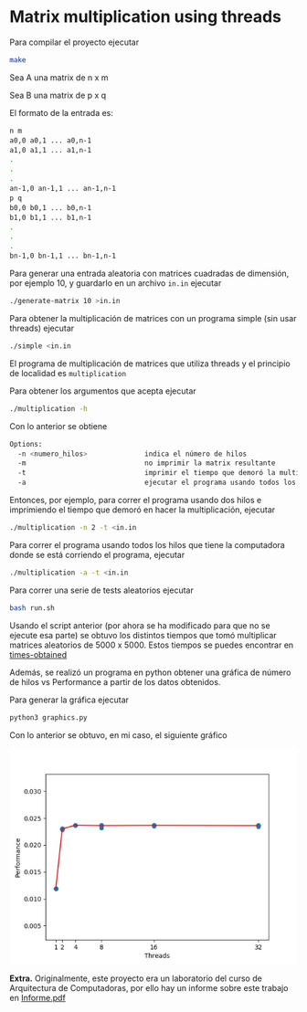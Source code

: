 # Matrix multiplication using threads

Para compilar el proyecto ejecutar
```bash
make
```

Sea A una matrix de n x m

Sea B una matrix de p x q

El formato de la entrada es:
```bash
n m
a0,0 a0,1 ... a0,n-1
a1,0 a1,1 ... a1,n-1
.
.
.
an-1,0 an-1,1 ... an-1,n-1
p q
b0,0 b0,1 ... b0,n-1
b1,0 b1,1 ... b1,n-1
.
.
.
bn-1,0 bn-1,1 ... bn-1,n-1
```

Para generar una entrada aleatoria con matrices cuadradas de dimensión, por ejemplo 10, y guardarlo en un archivo `in.in` ejecutar
```bash
./generate-matrix 10 >in.in
```

Para obtener la multiplicación de matrices con un programa simple (sin usar threads) ejecutar
```bash
./simple <in.in
```

El programa de multiplicación de matrices que utiliza threads y el principio de localidad es `multiplication`

Para obtener los argumentos que acepta ejecutar

```bash
./multiplication -h
```

Con lo anterior se obtiene

```bash
Options:
  -n <numero_hilos>              indica el número de hilos
  -m                             no imprimir la matrix resultante
  -t                             imprimir el tiempo que demoró la multiplicación
  -a                             ejecutar el programa usando todos los hilos de la máquina

```

Entonces, por ejemplo, para correr el programa usando dos hilos e imprimiendo el tiempo que demoró en hacer la multiplicación, ejecutar
```bash
./multiplication -n 2 -t <in.in
```

Para correr el programa usando todos los hilos que tiene la computadora donde se está corriendo el programa, ejecutar
```bash
./multiplication -a -t <in.in
```

Para correr una serie de tests aleatorios ejecutar
```bash
bash run.sh
```

Usando el script anterior (por ahora se ha modificado para que no se ejecute esa parte) se obtuvo los distintos tiempos que tomó multiplicar matrices aleatorios de
5000 x 5000. Estos tiempos se puedes encontrar en [times-obtained](./times-obtained)

Además, se realizó un programa en python obtener una gráfica de número de hilos vs Performance a partir de los datos obtenidos.

Para generar la gráfica ejecutar
```bash
python3 graphics.py
```

Con lo anterior se obtuvo, en mi caso, el siguiente gráfico

![](./graphics.jpg)

**Extra.** Originalmente, este proyecto era un laboratorio del curso de Arquitectura de Computadoras, por ello hay un informe sobre este trabajo en [Informe.pdf](./Informe.pdf)
